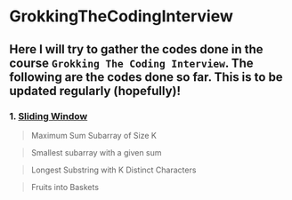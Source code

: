 # GrokkingTheCodingInterview

## Here I will try to gather the codes done in the course `Grokking The Coding Interview`. The following are the codes done so far. This is to be updated regularly (hopefully)! 

### 1. [Sliding Window](/1.Sliding%20Window/)

> Maximum Sum Subarray of Size K

> Smallest subarray with a given sum

> Longest Substring with K Distinct Characters

> Fruits into Baskets
